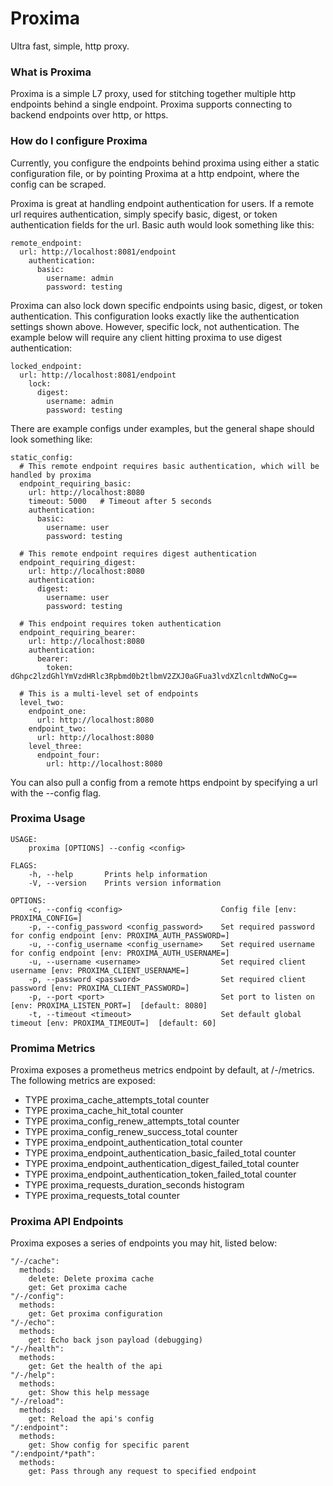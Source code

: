 # Proxima

Ultra fast, simple, http proxy.

### What is Proxima
Proxima is a simple L7 proxy, used for stitching together multiple http endpoints behind a single endpoint. Proxima supports connecting to backend endpoints over http, or https.

### How do I configure Proxima

Currently, you configure the endpoints behind proxima using either a static configuration file, or by pointing Proxima at a http endpoint, where the config can be scraped. 

Proxima is great at handling endpoint authentication for users. If a remote url requires authentication, simply specify basic, digest, or token authentication fields for the url. Basic auth would look something like this:
```
remote_endpoint:
  url: http://localhost:8081/endpoint
    authentication:
      basic:
        username: admin
        password: testing
```

Proxima can also lock down specific endpoints using basic, digest, or token authentication. This configuration looks exactly like the authentication settings shown above. However, specific lock, not authentication. The example below will require any client hitting proxima to use digest authentication:
```
locked_endpoint:
  url: http://localhost:8081/endpoint
    lock:
      digest:
        username: admin
        password: testing
```

There are example configs under examples, but the general shape should look something like:

```
static_config:
  # This remote endpoint requires basic authentication, which will be handled by proxima
  endpoint_requiring_basic:
    url: http://localhost:8080
    timeout: 5000   # Timeout after 5 seconds
    authentication:
      basic:
        username: user
        password: testing

  # This remote endpoint requires digest authentication
  endpoint_requiring_digest:
    url: http://localhost:8080
    authentication:
      digest:
        username: user
        password: testing

  # This endpoint requires token authentication
  endpoint_requiring_bearer:
    url: http://localhost:8080
    authentication:
      bearer:
        token: dGhpc2lzdGhlYmVzdHRlc3Rpbmd0b2tlbmV2ZXJ0aGFua3lvdXZlcnltdWNoCg==

  # This is a multi-level set of endpoints
  level_two:
    endpoint_one:
      url: http://localhost:8080
    endpoint_two:
      url: http://localhost:8080
    level_three:
      endpoint_four:
        url: http://localhost:8080
```

You can also pull a config from a remote https endpoint by specifying a url with the --config flag.

### Proxima Usage
```
USAGE:
    proxima [OPTIONS] --config <config>

FLAGS:
    -h, --help       Prints help information
    -V, --version    Prints version information

OPTIONS:
    -c, --config <config>                      Config file [env: PROXIMA_CONFIG=]
    -p, --config_password <config_password>    Set required password for config endpoint [env: PROXIMA_AUTH_PASSWORD=]
    -u, --config_username <config_username>    Set required username for config endpoint [env: PROXIMA_AUTH_USERNAME=]
    -u, --username <username>                  Set required client username [env: PROXIMA_CLIENT_USERNAME=]
    -p, --password <password>                  Set required client password [env: PROXIMA_CLIENT_PASSWORD=]
    -p, --port <port>                          Set port to listen on [env: PROXIMA_LISTEN_PORT=]  [default: 8080]
    -t, --timeout <timeout>                    Set default global timeout [env: PROXIMA_TIMEOUT=]  [default: 60]
```

### Promima Metrics

Proxima exposes a prometheus metrics endpoint by default, at /-/metrics. The following metrics are exposed:

- TYPE proxima_cache_attempts_total counter  
- TYPE proxima_cache_hit_total counter  
- TYPE proxima_config_renew_attempts_total counter  
- TYPE proxima_config_renew_success_total counter  
- TYPE proxima_endpoint_authentication_total counter  
- TYPE proxima_endpoint_authentication_basic_failed_total counter  
- TYPE proxima_endpoint_authentication_digest_failed_total counter  
- TYPE proxima_endpoint_authentication_token_failed_total counter  
- TYPE proxima_requests_duration_seconds histogram  
- TYPE proxima_requests_total counter  


### Proxima API Endpoints

Proxima exposes a series of endpoints you may hit, listed below:
```
"/-/cache":
  methods:
    delete: Delete proxima cache
    get: Get proxima cache
"/-/config":
  methods:
    get: Get proxima configuration
"/-/echo":
  methods:
    get: Echo back json payload (debugging)
"/-/health":
  methods:
    get: Get the health of the api
"/-/help":
  methods:
    get: Show this help message
"/-/reload":
  methods:
    get: Reload the api's config
"/:endpoint":
  methods:
    get: Show config for specific parent
"/:endpoint/*path":
  methods:
    get: Pass through any request to specified endpoint

```
